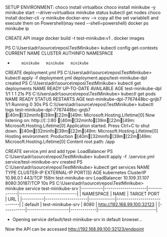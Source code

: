 SETUP ENVIRONMENT:
choco install virtualbox
choco install minikube -y
minikube start --driver=virtualbox
minikube status
kubectl get nodes
choco install docker-cli -y
minikube docker-env --> copy all the set variableX and execute them on Powershell(may need --shell=powershell)
docker ps
minikube ip

CREATE API image
docker build -t test-minikube:v1 .
docker images

PS C:\Users\adri\source\repos\TestMinikube> kubectl config get-contexts
CURRENT   NAME       CLUSTER    AUTHINFO   NAMESPACE
*         minikube   minikube   minikube

CREATE deployment.yml
PS C:\Users\adri\source\repos\TestMinikube> kubectl apply -f deployment.yml
deployment.apps/test-minikube-dpl created
PS C:\Users\adri\source\repos\TestMinikube> kubectl get deployments
NAME                  READY   UP-TO-DATE   AVAILABLE   AGE
test-minikube-dpl   1/1     1            1           21s
PS C:\Users\adri\source\repos\TestMinikube> kubectl get pods
NAME                                  READY   STATUS    RESTARTS   AGE
test-minikube-dpl-7767448bc-gnjb7   1/1     Running   0          30s
PS C:\Users\adri\source\repos\TestMinikube> kubectl logs test-minikube-dpl-7767448bc-gnjb7
[40m[32minfo[39m[22m[49m: Microsoft.Hosting.Lifetime[0]
      Now listening on: http://[::]:80
[40m[32minfo[39m[22m[49m: Microsoft.Hosting.Lifetime[0]
      Application started. Press Ctrl+C to shut down.
[40m[32minfo[39m[22m[49m: Microsoft.Hosting.Lifetime[0]
      Hosting environment: Production
[40m[32minfo[39m[22m[49m: Microsoft.Hosting.Lifetime[0]
      Content root path: /app

CREATE service.yml and add type: LoadBalancer
PS C:\Users\adri\source\repos\TestMinikube> kubectl apply -f .\service.yml
service/test-minikube-srv created
PS C:\Users\adri\source\repos\TestMinikube> kubectl get services
NAME                  TYPE           CLUSTER-IP      EXTERNAL-IP   PORT(S)          AGE
kubernetes            ClusterIP      10.96.0.1       <none>        443/TCP          158m
test-minikube-srv   LoadBalancer   10.109.31.107   <pending>     8080:30187/TCP   10s
PS C:\Users\adri\source\repos\TestMinikube> minikube service test-minikube-srv
|-----------|---------------------|-------------|-----------------------------|
| NAMESPACE |        NAME         | TARGET PORT |             URL             |
|-----------|---------------------|-------------|-----------------------------|
| default   | test-minikube-srv |        8080 | http://192.168.99.100:32123 |
|-----------|---------------------|-------------|-----------------------------|
* Opening service default/test-minikube-srv in default browser...

Now the API can be accessed http://192.168.99.100:32123/endpoint